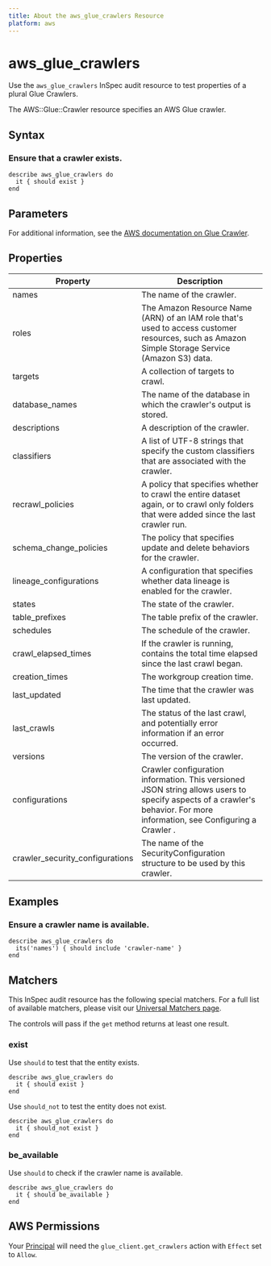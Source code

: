 ```yaml
---
title: About the aws_glue_crawlers Resource
platform: aws
---
```


# aws_glue_crawlers

Use the `aws_glue_crawlers` InSpec audit resource to test properties of a plural Glue Crawlers.

The AWS::Glue::Crawler resource specifies an AWS Glue crawler.

## Syntax

### Ensure that a crawler exists.
    describe aws_glue_crawlers do
      it { should exist }
    end

## Parameters

For additional information, see the [AWS documentation on Glue Crawler](https://docs.aws.amazon.com/AWSCloudFormation/latest/UserGuide/aws-resource-glue-crawler.html).

## Properties

| Property | Description|
| --- | --- |
| names | The name of the crawler. |
| roles | The Amazon Resource Name (ARN) of an IAM role that's used to access customer resources, such as Amazon Simple Storage Service (Amazon S3) data. |
| targets | A collection of targets to crawl. |
| database_names | The name of the database in which the crawler's output is stored. |
| descriptions | A description of the crawler. |
| classifiers | A list of UTF-8 strings that specify the custom classifiers that are associated with the crawler. |
| recrawl_policies | A policy that specifies whether to crawl the entire dataset again, or to crawl only folders that were added since the last crawler run. |
| schema_change_policies | The policy that specifies update and delete behaviors for the crawler. |
| lineage_configurations | A configuration that specifies whether data lineage is enabled for the crawler. |
| states | The state of the crawler. |
| table_prefixes |The table prefix of the crawler. |
| schedules | The schedule of the crawler. |
| crawl_elapsed_times | If the crawler is running, contains the total time elapsed since the last crawl began. |
| creation_times | The workgroup creation time. |
| last_updated | The time that the crawler was last updated. |
| last_crawls | The status of the last crawl, and potentially error information if an error occurred. |
| versions | The version of the crawler. |
| configurations | Crawler configuration information. This versioned JSON string allows users to specify aspects of a crawler's behavior. For more information, see Configuring a Crawler . |
| crawler_security_configurations | The name of the SecurityConfiguration structure to be used by this crawler. |

## Examples

### Ensure a crawler name is available.
    describe aws_glue_crawlers do
      its('names') { should include 'crawler-name' }
    end

## Matchers

This InSpec audit resource has the following special matchers. For a full list of available matchers, please visit our [Universal Matchers page](https://www.inspec.io/docs/reference/matchers/).

The controls will pass if the `get` method returns at least one result.

### exist

Use `should` to test that the entity exists.

    describe aws_glue_crawlers do
      it { should exist }
    end

Use `should_not` to test the entity does not exist.
      
    describe aws_glue_crawlers do
      it { should_not exist }
    end

### be_available

Use `should` to check if the crawler name is available.

    describe aws_glue_crawlers do
      it { should be_available }
    end

## AWS Permissions

Your [Principal](https://docs.aws.amazon.com/IAM/latest/UserGuide/intro-structure.html#intro-structure-principal) will need the `glue_client.get_crawlers` action with `Effect` set to `Allow`.